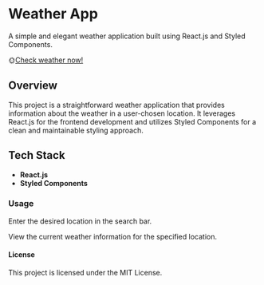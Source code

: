 # **Weather App**

A simple and elegant weather application built using React.js and Styled Components.

🌞[Check weather now!](https://weatherapp-waderrp.netlify.app)

## Overview

This project is a straightforward weather application that provides information about the weather in a user-chosen location. It leverages React.js for the frontend development and utilizes Styled Components for a clean and maintainable styling approach.

## Tech Stack
- **React.js**
- **Styled Components**

### Usage
Enter the desired location in the search bar.

View the current weather information for the specified location.

#### License
This project is licensed under the MIT License.
